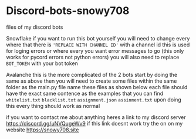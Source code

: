 # Discord-bots-snowy708
files of my discord bots

Snowflake
if you want to run this bot yourself you will need to change every where that there is `'REPLACE WITH CHANNEL ID'` with a channel id this is used for loging errors or where every you want error messages to go
(this only works for pycord errors not python errors)
you will also need to replace `BOT_TOKEN` with your bot token

Avalanche
this is the more complicated of the 2 bots start by doing the same as above then you will need to create some files within the same folder as the main.py file
name these files as shown below each file should have the exact same contence as the examples that you can find 
`whitelist.txt`
`blacklist.txt`
`assignment.json`
`assinment.txt`
upon doing this every thing should work as normal

if you want to contact me about anything heres a link to my discord server
https://discord.gg/uNVQugeWv9
if this link doesnt work try the on on my website https://snowy708.site
